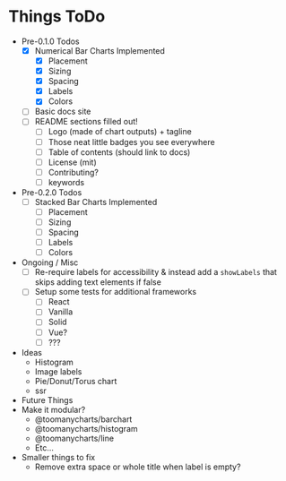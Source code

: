 # Things ToDo

- Pre-0.1.0 Todos
  - [x] Numerical Bar Charts Implemented
    - [x] Placement
    - [x] Sizing
    - [x] Spacing
    - [x] Labels
    - [x] Colors
  - [ ] Basic docs site
  - [ ] README sections filled out!
    - [ ] Logo (made of chart outputs) + tagline
    - [ ] Those neat little badges you see everywhere
    - [ ] Table of contents (should link to docs)
    - [ ] License (mit)
    - [ ] Contributing?
    - [ ] keywords
- Pre-0.2.0 Todos
  - [ ] Stacked Bar Charts Implemented
    - [ ] Placement
    - [ ] Sizing
    - [ ] Spacing
    - [ ] Labels
    - [ ] Colors
- Ongoing / Misc
  - [ ] Re-require labels for accessibility & instead add a `showLabels` that skips adding text elements if false
  - [ ] Setup some tests for additional frameworks
    - [ ] React
    - [ ] Vanilla
    - [ ] Solid
    - [ ] Vue?
    - [ ] ???
- Ideas
  - Histogram
  - Image labels
  - Pie/Donut/Torus chart
  - ssr
- Future Things
- Make it modular?
  - @toomanycharts/barchart
  - @toomanycharts/histogram
  - @toomanycharts/line
  - Etc...
- Smaller things to fix
  - Remove extra space or whole title when label is empty?
